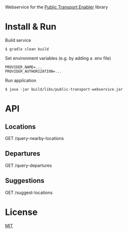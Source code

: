 
Webservice for the [Public Transport Enabler](https://github.com/schildbach/public-transport-enabler) library

# Install & Run

Build service 

    $ gradle clean build

Set environment variables (e.g. by adding a .env file)

    PROVIDER_NAME=...
    PROVIDER_AUTHORIZATION=...

Run application

    $ java -jar build/libs/public-transport-webservice.jar

# API

## Locations

GET /query-nearby-locations

## Departures

GET /query-departures

## Suggestions

GET /suggest-locations

# License
[MIT](LICENSE)
